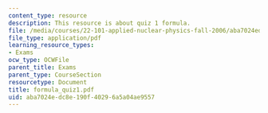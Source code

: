 ```yaml
---
content_type: resource
description: This resource is about quiz 1 formula.
file: /media/courses/22-101-applied-nuclear-physics-fall-2006/aba7024edc8e190f40296a5a04ae9557_formula_quiz1.pdf
file_type: application/pdf
learning_resource_types:
- Exams
ocw_type: OCWFile
parent_title: Exams
parent_type: CourseSection
resourcetype: Document
title: formula_quiz1.pdf
uid: aba7024e-dc8e-190f-4029-6a5a04ae9557
---
```

